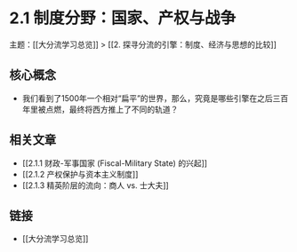 # 2.1 制度分野：国家、产权与战争

主题：[[大分流学习总览]] > [[2. 探寻分流的引擎：制度、经济与思想的比较]]

## 核心概念

- 我们看到了1500年一个相对“扁平”的世界，那么，究竟是哪些引擎在之后三百年里被点燃，最终将西方推上了不同的轨道？

## 相关文章

- [[2.1.1 财政-军事国家 (Fiscal-Military State) 的兴起]]
- [[2.1.2 产权保护与资本主义制度]]
- [[2.1.3 精英阶层的流向：商人 vs. 士大夫]]

## 链接

- [[大分流学习总览]]
